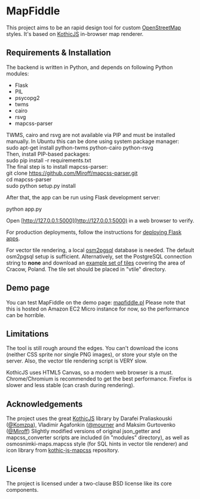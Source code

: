 MapFiddle
=========


This project aims to be an rapid design tool for custom [OpenStreetMap](http://openstreetmap.org) styles. It's based on [KothicJS](https://github.com/kothic/kothic-js) in-browser map renderer.

Requirements & Installation
---------------------------

The backend is written in Python, and depends on following Python modules:
* Flask
* PIL
* psycopg2
* twms
* cairo
* rsvg
* mapcss-parser

TWMS, cairo and rsvg are not available via PIP and must be installed manually.
In Ubuntu this can be done using system package manager:  
  sudo apt-get install python-twms python-cairo python-rsvg  
Then, install PIP-based packages:  
  sudo pip install -r requirements.txt  
The final step is to install mapcss-parser:  
git clone https://github.com/Miroff/mapcss-parser.git  
cd mapcss-parser  
sudo python setup.py install  

After that, the app can be run using Flask development server:

  python app.py

Open [http://127.0.0.1:5000](http://127.0.0.1:5000) in a web browser to verify.

For production deployments, follow the instructions for [deploying Flask apps](http://flask.pocoo.org/docs/deploying/#deployment).

For vector tile rendering, a local [osm2pgsql](http://wiki.openstreetmap.org/wiki/Osm2pgsql) database is needed. The default osm2pgsql setup is sufficient.
Alternatively, set the PostgreSQL connection string to __none__ and download an [example set of tiles](https://www.dropbox.com/s/jrk08zxbnukaa57/vtile.db) covering the area of Cracow, Poland.
The tile set should be placed in "vtile" directory.

Demo page
---------

You can test MapFiddle on the demo page: [mapfiddle.pl](http://mapfiddle.pl)
Please note that this is hosted on Amazon EC2 Micro instance for now, so the performance can be horrible.

Limitations
-----------

The tool is still rough around the edges. You can't download the icons (neither CSS sprite nor single PNG images), or store your style on the server.
Also, the vector tile rendering script is VERY slow. 
 
KothicJS uses HTML5 Canvas, so a modern web browser is a must. Chrome/Chromium is recommended to get the best performance. Firefox is slower and less stable (can crash during rendering).

Acknowledgements
----------------

The project uses the great [KothicJS](https://github.com/kothic/kothic-js) library by Darafei Praliaskouski ([@Komzpa](https://github.com/Komzpa)), Vladimir Agafonkin ([@mourner](https://github.com/mourner) and Maksim Gurtovenko ([@Miroff](https://github.com/Miroff))
Slightly modified versions of original json_getter and mapcss_converter scripts are included (in "modules" directory), as well as osmosnimki-maps.mapcss style (for SQL hints in vector tile renderer) and icon library from [kothic-js-mapcss](https://github.com/kothic/kothic-js-mapcss) repository.

License
-------

The project is licensed under a two-clause BSD license like its core components.
 
